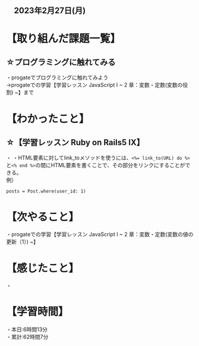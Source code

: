 ## 　2023年2月27日(月)
# 【取り組んだ課題一覧】
## ☆プログラミングに触れてみる
・progateでプログラミングに触れてみよう  
→progateでの学習【学習レッスン JavaScript I ~ 2 章：変数・定数(変数の役割) ~】まで
# 【わかったこと】
## ☆【学習レッスン Ruby on Rails5 IX】
・
・HTML要素に対してlink_toメソッドを使うには、```<%= link_to(URL) do %>```と```<% end %>```の間にHTML要素を書くことで、その部分をリンクにすることができる。  
例）
    
    posts = Post.where(user_id: 1)


# 【次やること】
・progateでの学習【学習レッスン JavaScript I ~ 2 章：変数・定数(変数の値の更新（1）) ~】
# 【感じたこと】
・
# 【学習時間】
・本日:6時間13分  
・累計:62時間7分
